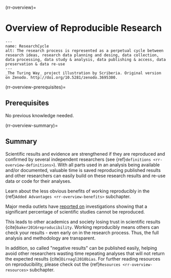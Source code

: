 (rr-overview)=
# Overview of Reproducible Research

```{figure} ../../figures/ResearchCycle.jpg
---
name: ResearchCycle
alt: The research process is represented as a perpetual cycle between research ideas, research data planning and desing, data collection, data processing, data study & analysis, data publishing & access, data preservation & data re-use 
---
_The Turing Way_ project illustration by Scriberia. Original version on Zenodo. http://doi.org/10.5281/zenodo.3695300. 
```

(rr-overview-prerequisites)=
## Prerequisites
No previous knowledge needed.

(rr-overview-summary)=
## Summary

Scientific results and evidence are strengthened if they are reproduced and confirmed by several independent researchers (see {ref}`definitions <rr-overview-definitions>`).
With all parts used in an analysis being available and/or documented, valuable time is saved reproducing published results and other researchers can easily build on these research results and re-use data or code for their analyses.

Learn about the less obvious benefits of working reproducibly in the {ref}`Added Advantages <rr-overview-benefits>` subchapter.

Major media outlets have [reported on](https://www.theguardian.com/science/2018/aug/27/attempt-to-replicate-major-social-scientific-findings-of-past-decade-fails) investigations showing that a significant percentage of scientific studies cannot be reproduced.

This leads to other academics and society losing trust in scientific results {cite}`baker2016reproducibility`.
Working reproducibly means others can check your results - even early on in the research process.
Thus, the full analysis and methodology are transparent.

In addition, so called "negative results" can be published easily, helping avoid other researchers wasting time repeating analyses that will not return the expected results {cite}`Dirnagl2010bias`.
For further reading resources on reproducibility, please check out the {ref}`Resources <rr-overview-resources>` subchapter.
